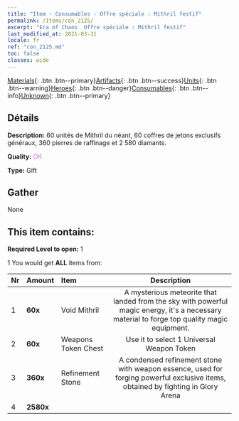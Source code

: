 ```yaml
---
title: "Item - Consumables - Offre spéciale : Mithril festif"
permalink: /Items/con_2125/
excerpt: "Era of Chaos  Offre spéciale : Mithril festif"
last_modified_at: 2021-03-31
locale: fr
ref: "con_2125.md"
toc: false
classes: wide
---
```

 [Materials](/fr/Items/){: .btn .btn--primary}[Artifacts](/fr/Items/Artifacts/){: .btn .btn--success}[Units](/fr/Items/Units/){: .btn .btn--warning}[Heroes](/fr/Items/Heroes/){: .btn .btn--danger}[Consumables](/fr/Items/Consumables/){: .btn .btn--info}[Unknown](/fr/Items/Unknown/){: .btn .btn--primary}

## Détails
 **Description:** 60 unités de Mithril du néant, 60 coffres de jetons exclusifs généraux, 360 pierres de raffinage et 2 580 diamants.

 **Quality:** <span style="color: #DA70D6">OK</span>

 **Type:** Gift

## Gather

  None

## This item contains:

 **Required Level to open:** 1

 1 You would get **ALL** items  from:

  | Nr | Amount |     Item    | Description |
  |:---|:-------|:------------|:-----------:|
  | 1 |  **60x** | Void Mithril | A mysterious meteorite that landed from the sky with powerful magic energy, it's a necessary material to forge top quality magic equipment.  | 
  | 2 |  **60x** | Weapons Token Chest | Use it to select 1 Universal Weapon Token  | 
  | 3 |  **360x** | Refinement Stone | A condensed refinement stone with weapon essence, used for forging powerful exclusive items, obtained by fighting in Glory Arena  | 
  | 4 |  **2580x** | <i class="fas fa-gem"/> |  | 
